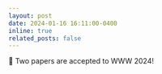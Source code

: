 ```yaml
---
layout: post
date: 2024-01-16 16:11:00-0400
inline: true
related_posts: false
---
```


:pushpin: Two papers are accepted to WWW 2024!
